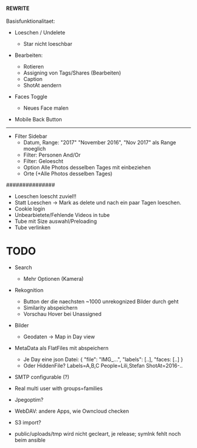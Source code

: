 #### REWRITE

Basisfunktionalitaet:

* Loeschen / Undelete
  * Star nicht loeschbar
* Bearbeiten:
  * Rotieren
  * Assigning von Tags/Shares (Bearbeiten)
  * Caption
  * ShotAt aendern
* Faces Toggle
  * Neues Face malen

* Mobile Back Button

---

* Filter Sidebar
  * Datum, Range: "2017"  "November 2016", "Nov 2017" als Range moeglich
  * Filter: Personen And/Or
  * Filter: Geloescht
  * Option Alle Photos desselben Tages mit einbeziehen
  * Orte (+Alle Photos desselben Tages)

###############

* Loeschen loescht zuviel!!
* Statt Loeschen -> Mark as delete und nach ein paar Tagen loeschen.
* Cookie login
* Unbearbietete/Fehlende Videos in tube
* Tube mit Size auswahl/Preloading
* Tube verlinken


# TODO

* Search
  * Mehr Optionen (Kamera)

* Rekognition
  * Button der die naechsten ~1000 unrekognized Bilder durch geht
  * Similarity abspeichern
  * Vorschau Hover bei Unassigned

* Bilder
  * Geodaten -> Map in Day view

* MetaData als FlatFiles mit abspeichern
  * Je Day eine json Datei:
  {
    "file": "IMG_...",
    "labels": [..],
    "faces: [..]
  }
  * Oder HiddenFile?
    Labels=A,B,C
    People=Lili,Stefan
    ShotAt=2016-..

* SMTP configurable (?)
* Real multi user with groups=families
* Jpegoptim?

* WebDAV: andere Apps, wie Owncloud checken
* S3 import?
* public/uploads/tmp wird nicht gecleart, je release; symlnk fehlt noch beim ansible
